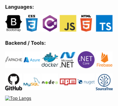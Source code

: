 
<h3 align="left">Languages:</h3>
<p align="left">  
<img src="https://raw.githubusercontent.com/devicons/devicon/master/icons/bootstrap/bootstrap-plain-wordmark.svg" alt="Bootstrap" width="55" height="55"/>
<img src="https://raw.githubusercontent.com/devicons/devicon/master/icons/css3/css3-original-wordmark.svg" alt="CSS3" width="55" height="55"/>
<img src="https://raw.githubusercontent.com/devicons/devicon/master/icons/csharp/csharp-original.svg" alt="C#" width="55" height="55"/>
<img src="https://raw.githubusercontent.com/devicons/devicon/master/icons/javascript/javascript-original.svg" alt="JavaScript" width="55" height="55"/>
<img src="https://raw.githubusercontent.com/devicons/devicon/master/icons/html5/html5-original-wordmark.svg" alt="HTML5" width="55" height="55"/>
<img src="https://raw.githubusercontent.com/devicons/devicon/master/icons/typescript/typescript-original.svg" alt="TypeScript" width="55" height="55"/>
</p>

<h3 align="left">Backend / Tools:</h3>
<p align="left">
<img src="https://raw.githubusercontent.com/devicons/devicon/master/icons/apache/apache-line-wordmark.svg" alt="Apache" width="55" height="55"/>
<img src="https://raw.githubusercontent.com/devicons/devicon/master/icons/azure/azure-original-wordmark.svg" alt="Azure" width="55" height="55"/>
<img src="https://raw.githubusercontent.com/devicons/devicon/master/icons/docker/docker-original-wordmark.svg" alt="Docker" width="55" height="55"/>
<img src="https://raw.githubusercontent.com/devicons/devicon/master/icons/dot-net/dot-net-original-wordmark.svg" alt="Dotnet" width="55" height="55"/>
<img src="https://raw.githubusercontent.com/devicons/devicon/master/icons/dotnetcore/dotnetcore-original.svg" alt="Dotnet Core" width="55" height="55"/>
<img src="https://raw.githubusercontent.com/devicons/devicon/master/icons/firebase/firebase-plain-wordmark.svg" alt="Firebase" width="55" height="55"/>
</p>

<p align="left">
<img src="https://raw.githubusercontent.com/devicons/devicon/master/icons/github/github-original-wordmark.svg" alt="GitHub" width="55" height="55"/>
<img src="https://raw.githubusercontent.com/devicons/devicon/master/icons/mysql/mysql-original-wordmark.svg" alt="MySQL" width="55" height="55"/>
<img src="https://raw.githubusercontent.com/devicons/devicon/master/icons/nodejs/nodejs-original-wordmark.svg" alt="Node" width="55" height="55"/> 
<img src="https://raw.githubusercontent.com/devicons/devicon/master/icons/npm/npm-original-wordmark.svg" alt="NPM" width="55" height="55"/> 
<img src="https://raw.githubusercontent.com/devicons/devicon/master/icons/nuget/nuget-original-wordmark.svg" alt="NuGet" width="55" height="55"/>
<img src="https://raw.githubusercontent.com/devicons/devicon/master/icons/sourcetree/sourcetree-original-wordmark.svg" alt="Sourcetree" width="55" height="55"/>
</p>










[![Top Langs](https://github-readme-stats.vercel.app/api/top-langs/?username=gittjar&layout=compact)](https://github.com/gittjar/github-readme-stats)
<!--
**gittjar/gittjar** is a ✨ _special_ ✨ repository because its `README.md` (this file) appears on your GitHub profile.

Here are some ideas to get you started:

- 🔭 I’m currently working on ...
- 🌱 I’m currently learning ...
- 👯 I’m looking to collaborate on ...
- 🤔 I’m looking for help with ...
- 💬 Ask me about ...
- 📫 How to reach me: ...
- 😄 Pronouns: ...
- ⚡ Fun fact: ...
-->
